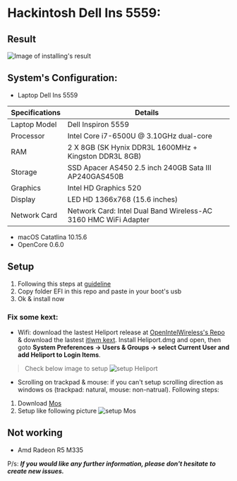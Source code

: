 # Hackintosh Dell Ins 5559:
## Result
![Image of installing's result](https://i.imgur.com/j8s5yHN.png)

## System's Configuration:
* Laptop Dell Ins 5559

| Specifications | Details                                                         |
| -------------- | --------------------------------------------------------------- |
| Laptop Model   | Dell Inspiron 5559                                              |
| Processor      | Intel Core i7-6500U @ 3.10GHz dual-core                         |
| RAM            | 2 X 8GB (SK Hynix DDR3L 1600MHz + Kingston DDR3L 8GB)                                 |
| Storage        | SSD Apacer AS450 2.5 inch 240GB Sata III AP240GAS450B                       |
| Graphics       | Intel HD Graphics 520                                           |
| Display        | LED HD 1366x768 (15.6 inches)                          |
| Network Card   | Network Card: Intel Dual Band Wireless-AC 3160 HMC WiFi Adapter |

* macOS Catatlina 10.15.6
* OpenCore 0.6.0

## Setup
1. Following this steps at [guideline][guideline]
2. Copy folder EFI in this repo and paste in your boot's usb
3. Ok & install now

### Fix some kext:
* Wifi: download the lastest Heliport release at [OpenIntelWireless's Repo][OpenIntelWireless's Repo] & download the lastest [itlwm kext][itlwm]. Install Heliport.dmg and open, then goto **System Preferences -> Users & Groups -> select Current User and add Heliport to Login Items**.
> Check below image to setup
![setup Heliport](https://i.imgur.com/cqNczip.png)

* Scrolling on trackpad & mouse: if you can't setup scrolling direction as windows os (trackpad: natural, mouse: non-natrual). 
Following steps: 
1. Download [Mos][Mos]
2. Setup like following picture
![setup Mos](https://i.imgur.com/XXWptNw.png)

## Not working
* Amd Radeon R5 M335

P/s: ***If you would like any further information, please don't hesitate to create new issues.***

<!-- Markdown link & img dfn's -->
[guideline]: https://dortania.github.io/OpenCore-Install-Guide/
[OpenIntelWireless's Repo]: https://github.com/OpenIntelWireless/HeliPort/releases
[Mos]: https://mos.caldis.me
[itlwm]: https://github.com/OpenIntelWireless/itlwm/releases
